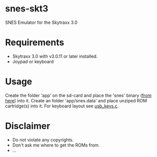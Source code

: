 # snes-skt3
SNES Emulator for the Skytraxx 3.0

# Requirements
- Skytraxx 3.0 with v3.0.11 or later installed. 
- Joypad or keyboard

# Usage
Create the folder 'app' on the sd-card and place the 'snes' binary ([from here](https://github.com/3s1d/snes-skt3/raw/master/Release/snes)) into it. Create an folder 'app/snes.data' and place unziped ROM cartridge(s) into it.
For keyboard layout see [usb_keys.c](https://github.com/3s1d/snes-skt3/blob/master/hal/usb_keys.c).

# Disclaimer
- Do not violate any copyrights.
- Don't ask me where to get the ROMs from. 
- ... 
